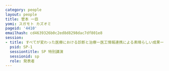 ```yaml
---
category: people
layout: people
title: 菅本 一臣
yomi: スガモト カズオミ
pageid: '4410'
emailhash: cd4639326b0c2ed8d8298dac7df801e8
session:
- title: すべてが変わった医療における診断と治療ー医工情報連携による素晴らしい成果ー
  psid: SP-1
  sessiontitle: SP 特別講演
  sessionid: sp
  role: 発表者
---
```

